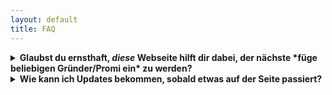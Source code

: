 ```yaml
---
layout: default
title: FAQ
---
```


<!--
<details>
<summary><b> Frage?</b></summary>
<p style="text-align: justify">
Antwort
</p>
</details>
-->

<details>
<summary><b> Glaubst du ernsthaft, <em> diese </em> Webseite hilft dir dabei, der nächste *füge beliebigen Gründer/Promi ein* zu werden?</b></summary>
<p style="text-align: justify">
Nein, nicht wirklich. Aber ich hatte diese Idee schon etwas länger und wollte nun endlich mal den Gedanken und Worten Taten folgen lassen. Vielleicht ist diese Ecke der unkommerzialisierten Unaufgeregtheit ja das, was die Menschen aktuell im Internet suchen. Und wenn nicht, habe ich wenigstens eine Menge über Jekyll, html, css und Domains gelernt.
</p>
</details>

<details>
<summary><b> Wie kann ich Updates bekommen, sobald etwas auf der Seite passiert?</b></summary>
<p style="text-align: justify">
Ich poste über neue Einträge auf meinem <a href="https://twitter.com/leodreieck/">Twitter</a>-Account. Falls du kein Twitter hast, kannst du mir auch eine <a href="mailto:leodreieck.de@gmail.com">E-Mail</a> droppen und ich benachrichtige dich über einen Verteiler.
</p>
</details>
<!--
<details>
<summary><b> Wow, coole Sache! Wie kann ich das Projekt unterstützen? </b></summary>
<p style="text-align: justify">
Operativ ist die Seite ehrlich gesagt gar nicht so teuer: Da ich sie mithilfe des kostenlosen <a href="https://jekyllrb.com/" target="_blank">Jekyll</a>s erstellt habe und kostenlos über <a href="https://docs.github.com/en/pages" target="_blank">GitHub Pages</a> hosten kann, fällt nur eine (eher vernachlässigbare) Jahresgebühr für die Domain an. Aber natürlich brauchen wir alle etwas, das uns antreibt. In meinem Fall sind das häufig Nudeln, und manchmal dunkle Schokolade. Wenn du mich also unterstützen möchtest, nur noch die guten DeCeccho-Nudeln und Vivani-Schokolade zu kaufen, kannst du gerne einen Kleinstbeitrag auf diesem <a href="https://paypal.me/leodreieckpaypal">PayPal-Account</a> hinterlassen. Ich werde die Mittel nicht zweckentfremden - versprochen.
</p>
</details>
-->



